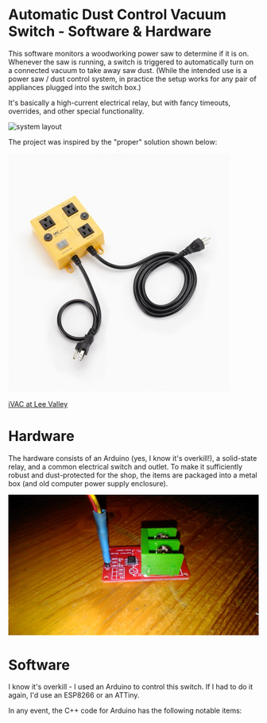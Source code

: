 # Automatic Dust Control Vacuum Switch - Software & Hardware

This software monitors a woodworking power saw to determine if it is on. Whenever the saw is running, a switch is triggered to automatically turn on a connected vacuum to take away saw dust. (While the intended use is a power saw / dust control system, in practice the setup works for any pair of appliances plugged into the switch box.)

It's basically a high-current electrical relay, but with fancy timeouts, overrides, and other special functionality.

![system layout](images/layout_schematic.jpg)

The project was inspired by the "proper" solution shown below:

![iVAC Automatic Vacuum Switch](images/03J6210-ivac-automatic-vacuum-switch-f-111.jpg)

[iVAC at Lee Valley](https://www.leevalley.com/en-ca/shop/tools/workshop/dust-collection/parts-and-accessories/63013-ivac-automatic-vacuum-switch)

# Hardware

The hardware consists of an Arduino (yes, I know it's overkill!), a solid-state relay, and a common electrical switch and outlet. To make it sufficiently robust and dust-protected for the shop, the items are packaged into a metal box (and old computer power supply enclosure).

![ACS712 current sensor](images/ACS712.jpg)

# Software

I know it's overkill - I used an Arduino to control this switch. If I had to do it again, I'd use an ESP8266 or an ATTiny.

In any event, the C++ code for Arduino has the following notable items:



